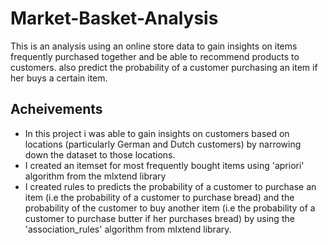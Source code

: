 # Market-Basket-Analysis
This is an analysis using an online store data to gain insights on items frequently purchased together and be able to recommend products to customers. also predict the probability of a customer purchasing an item if her buys a certain item.
## Acheivements
* In this project i was able to gain insights on customers based on locations (particularly German and Dutch customers) by narrowing down the dataset to those locations.
* I created an itemset for most frequently bought items using 'apriori' algorithm from the mlxtend library
* I created rules to predicts the probability of a customer to purchase an item (i.e the probability of a customer to purchase bread) and the probability of the customer to buy another item (i.e the probability of a customer to purchase butter if her purchases bread) by using the 'association_rules' algorithm from mlxtend library. 
